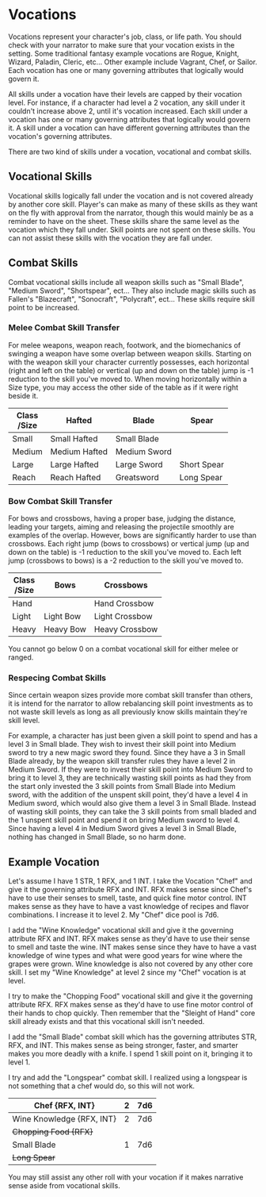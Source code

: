 # Vocations

Vocations represent your character's job, class, or life path. You should check with your narrator to make sure that your vocation exists in the setting. Some traditional fantasy example vocations are Rogue, Knight, Wizard, Paladin, Cleric, etc... Other example include Vagrant, Chef, or Sailor. Each vocation has one or many governing attributes that logically would govern it.

All skills under a vocation have their levels are capped by their vocation level. For instance, if a character had level a 2 vocation, any skill under it couldn't increase above 2, until it's vocation increased. Each skill under a vocation has one or many governing attributes that logically would govern it. A skill under a vocation can have different governing attributes than the vocation's governing attributes.

There are two kind of skills under a vocation, vocational and combat skills.

## Vocational Skills

Vocational skills logically fall under the vocation and is not covered already by another core skill. Player's can make as many of these skills as they want on the fly with approval from the narrator, though this would mainly be as a reminder to have on the sheet. These skills share the same level as the vocation which they fall under. Skill points are not spent on these skills. You can not assist these skills with the vocation they are fall under.

## Combat Skills

Combat vocational skills include all weapon skills such as "Small Blade", "Medium Sword", "Shortspear", ect... They also include magic skills such as Fallen's "Blazecraft", "Sonocraft", "Polycraft", ect... These skills require skill point to be increased.

### Melee Combat Skill Transfer

For melee weapons, weapon reach, footwork, and the biomechanics of swinging a weapon have some overlap between weapon skills. Starting on with the weapon skill your character currently possesses, each horizontal (right and left on the table) or vertical (up and down on the table) jump is -1 reduction to the skill you've moved to. When moving horizontally within a Size type, you may access the other side of the table as if it were right beside it.

| Class<br />/Size | Hafted         | Blade        | Spear       |
| ---------------- | -------------- | ------------ | ----------- |
| Small            | Small Hafted   | Small Blade |             |
| Medium           | Medium Hafted | Medium Sword |             |
| Large            | Large Hafted  | Large Sword | Short Spear |
| Reach            | Reach Hafted  | Greatsword   | Long Spear  |

### Bow Combat Skill Transfer

For bows and crossbows, having a proper base, judging the distance, leading your targets,  aiming and releasing the projectile smoothly are examples of the overlap. However, bows are significantly harder to use than crossbows. Each right jump (bows to crossbows) or vertical jump (up and down on the table) is -1 reduction to the skill you've moved to. Each left jump (crossbows to bows) is a -2 reduction to the skill you've moved to.

| Class<br />/Size | Bows      | Crossbows      |
| ---------------- | --------- | -------------- |
| Hand             |           | Hand Crossbow  |
| Light            | Light Bow | Light Crossbow |
| Heavy            | Heavy Bow | Heavy Crossbow |

You cannot go below 0 on a combat vocational skill for either melee or ranged.

### Respecing Combat Skills

Since certain weapon sizes provide more combat skill transfer than others, it is intend for the narrator to allow rebalancing skill point investments as to not waste skill levels as long as all previously know skills maintain they're skill level.

For example, a character has just been given a skill point to spend and has a level 3 in Small blade. They wish to invest their skill point into Medium sword to try a new magic sword they found. Since they have a 3 in Small Blade already, by the weapon skill transfer rules they have a level 2 in Medium Sword. If they were to invest their skill point into Medium Sword to bring it to level 3, they are technically wasting skill points as had they from the start only invested the 3 skill points from Small Blade into Medium sword, with the addition of the unspent skill point, they'd have a level 4 in Medium sword, which would also give them a level 3 in Small Blade. Instead of wasting skill points, they can take the 3 skill points from small bladed and the 1 unspent skill point and spend it on bring Medium sword to level 4. Since having a level 4 in Medium Sword gives a level 3 in Small Blade, nothing has changed in Small Blade, so no harm done.

## Example Vocation

Let's assume I have 1 STR, 1 RFX, and 1 INT. I take the Vocation "Chef" and give it the governing attribute RFX and INT. RFX makes sense since Chef's have to use their senses to smell, taste, and quick fine motor control. INT makes sense as they have to have a vast knowledge of recipes and flavor combinations. I increase it to level 2. My "Chef" dice pool is 7d6.

I add the "Wine Knowledge" vocational skill and give it the governing attribute RFX and INT. RFX makes sense as they'd have to use their sense to smell and taste the wine. INT makes sense since they have to have a vast knowledge of wine types and what were good years for wine where the grapes were grown. Wine knowledge is also not covered by any other core skill. I set my "Wine Knowledge" at level 2 since my "Chef" vocation is at level.

I try to make the "Chopping Food" vocational skill and give it the governing attribute RFX. RFX makes sense as they'd have to use fine motor control of their hands to chop quickly. Then remember that the "Sleight of Hand" core skill already exists and that this vocational skill isn't needed.

I add the "Small Blade" combat skill which has the governing attributes STR, RFX, and INT. This makes sense as being stronger, faster, and smarter makes you more deadly with a knife. I spend 1 skill point on it, bringing it to level 1.

I try and add the "Longspear" combat skill. I realized using a longspear is not something that a chef would do, so this will not work.

| Chef {RFX, INT}           | 2 | 7d6 |
| -------------------------- | :-: | :-: |
| Wine Knowledge {RFX, INT} | 2 | 7d6 |
| ~~Chopping Food {RFX}~~   |  |    |
| Small Blade                | 1 | 7d6 |
| ~~Long Spear~~            |  |    |

You may still assist any other roll with your vocation if it makes narrative sense aside from vocational skills.
